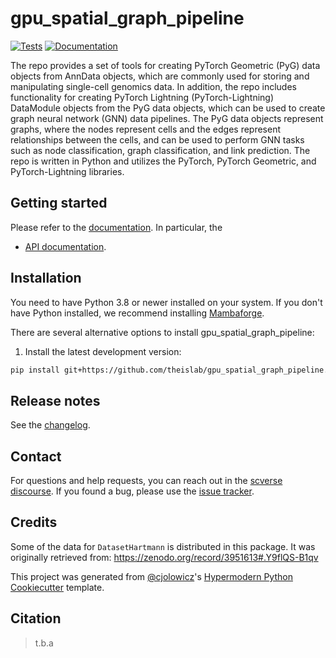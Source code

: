 # gpu_spatial_graph_pipeline

[![Tests][badge-tests]][link-tests]
[![Documentation][badge-docs]][link-docs]

[badge-tests]: https://img.shields.io/github/actions/workflow/status/tothmarcella/gpu_spatial_graph_pipeline/test.yaml?branch=main
[link-tests]: https://github.com/theislab/gpu_spatial_graph_pipeline/actions/workflows/test.yml
[badge-docs]: https://img.shields.io/readthedocs/gpu_spatial_graph_pipeline

The repo provides a set of tools for creating PyTorch Geometric (PyG) data objects from AnnData objects, which are commonly used for storing and manipulating single-cell genomics data. In addition, the repo includes functionality for creating PyTorch Lightning (PyTorch-Lightning) DataModule objects from the PyG data objects, which can be used to create graph neural network (GNN) data pipelines. The PyG data objects represent graphs, where the nodes represent cells and the edges represent relationships between the cells, and can be used to perform GNN tasks such as node classification, graph classification, and link prediction. The repo is written in Python and utilizes the PyTorch, PyTorch Geometric, and PyTorch-Lightning libraries.

## Getting started

Please refer to the [documentation][link-docs]. In particular, the

-   [API documentation][link-api].

## Installation

You need to have Python 3.8 or newer installed on your system. If you don't have
Python installed, we recommend installing [Mambaforge](https://github.com/conda-forge/miniforge#mambaforge).

There are several alternative options to install gpu_spatial_graph_pipeline:

<!--
1) Install the latest release of `gpu_spatial_graph_pipeline` from `PyPI <https://pypi.org/project/gpu_spatial_graph_pipeline/>`_:

```bash
pip install gpu_spatial_graph_pipeline
```
-->

1. Install the latest development version:

```bash
pip install git+https://github.com/theislab/gpu_spatial_graph_pipeline.git@main
```

## Release notes

See the [changelog][changelog].

## Contact

For questions and help requests, you can reach out in the [scverse discourse][scverse-discourse].
If you found a bug, please use the [issue tracker][issue-tracker].


## Credits

Some of the data for `DatasetHartmann` is distributed in this package.
It was originally retrieved from: https://zenodo.org/record/3951613#.Y9flQS-B1qv

This project was generated from [@cjolowicz]'s [Hypermodern Python Cookiecutter] template.

[@cjolowicz]: https://github.com/cjolowicz
[pypi]: https://pypi.org/
[hypermodern python cookiecutter]: https://github.com/cjolowicz/cookiecutter-hypermodern-python
[file an issue]: https://github.com/theislab/gpu_spatial_graph_pipeline/issues
[pip]: https://pip.pypa.io/

## Citation

> t.b.a

[scverse-discourse]: https://discourse.scverse.org/
[issue-tracker]: https://github.com/theislab/gpu_spatial_graph_pipeline/issues
[changelog]: https://gpu_spatial_graph_pipeline.readthedocs.io/latest/changelog.html
[link-docs]: https://gpu-spatial-graph-pipeline.readthedocs.io/en/latest/index.html
[link-api]: https://gpu-spatial-graph-pipeline.readthedocs.io/en/latest/api.html
